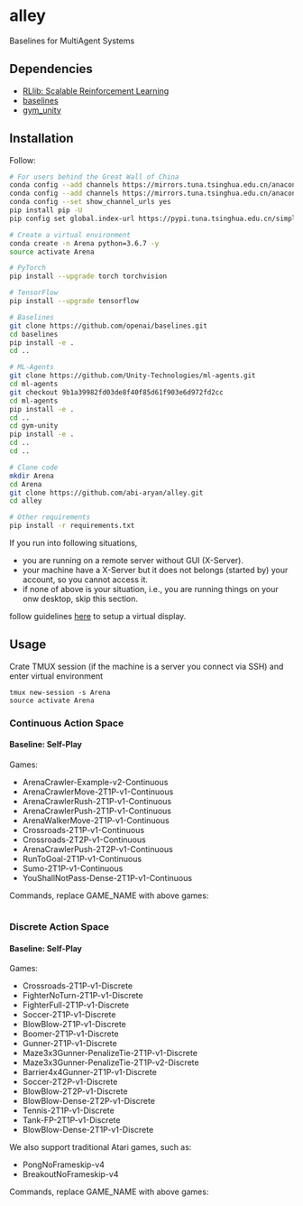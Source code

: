 # alley
Baselines for MultiAgent Systems

## Dependencies

* [RLlib: Scalable Reinforcement Learning](https://ray.readthedocs.io/en/latest/rllib.html)
* [baselines](https://github.com/openai/baselines)
* [gym_unity](https://github.com/Unity-Technologies/ml-agents/tree/master/gym-unity)

## Installation

Follow:

```bash
# For users behind the Great Wall of China
conda config --add channels https://mirrors.tuna.tsinghua.edu.cn/anaconda/pkgs/free/
conda config --add channels https://mirrors.tuna.tsinghua.edu.cn/anaconda/pkgs/main/
conda config --set show_channel_urls yes
pip install pip -U
pip config set global.index-url https://pypi.tuna.tsinghua.edu.cn/simple

# Create a virtual environment
conda create -n Arena python=3.6.7 -y
source activate Arena

# PyTorch
pip install --upgrade torch torchvision

# TensorFlow
pip install --upgrade tensorflow

# Baselines
git clone https://github.com/openai/baselines.git
cd baselines
pip install -e .
cd ..

# ML-Agents
git clone https://github.com/Unity-Technologies/ml-agents.git
cd ml-agents
git checkout 9b1a39982fd03de8f40f85d61f903e6d972fd2cc
cd ml-agents
pip install -e .
cd ..
cd gym-unity
pip install -e .
cd ..
cd ..

# Clone code
mkdir Arena
cd Arena
git clone https://github.com/abi-aryan/alley.git
cd alley

# Other requirements
pip install -r requirements.txt
```

If you run into following situations,

* you are running on a remote server without GUI (X-Server).
* your machine have a X-Server but it does not belongs (started by) your account, so you cannot access it.
* if none of above is your situation, i.e., you are running things on your onw desktop, skip this section.

follow guidelines [here](https://github.com/Unity-Technologies/ml-agents/blob/master/docs/Training-on-Amazon-Web-Service.md) to setup a virtual display.

## Usage

Crate TMUX session (if the machine is a server you connect via SSH) and enter virtual environment
```
tmux new-session -s Arena
source activate Arena
```

### Continuous Action Space

#### Baseline: Self-Play

Games:
* ArenaCrawler-Example-v2-Continuous
* ArenaCrawlerMove-2T1P-v1-Continuous
* ArenaCrawlerRush-2T1P-v1-Continuous
* ArenaCrawlerPush-2T1P-v1-Continuous
* ArenaWalkerMove-2T1P-v1-Continuous
* Crossroads-2T1P-v1-Continuous
* Crossroads-2T2P-v1-Continuous
* ArenaCrawlerPush-2T2P-v1-Continuous
* RunToGoal-2T1P-v1-Continuous
* Sumo-2T1P-v1-Continuous
* YouShallNotPass-Dense-2T1P-v1-Continuous

Commands, replace GAME_NAME with above games:
```
```

### Discrete Action Space

#### Baseline: Self-Play

Games:
* Crossroads-2T1P-v1-Discrete
* FighterNoTurn-2T1P-v1-Discrete
* FighterFull-2T1P-v1-Discrete
* Soccer-2T1P-v1-Discrete
* BlowBlow-2T1P-v1-Discrete
* Boomer-2T1P-v1-Discrete
* Gunner-2T1P-v1-Discrete
* Maze3x3Gunner-PenalizeTie-2T1P-v1-Discrete
* Maze3x3Gunner-PenalizeTie-2T1P-v2-Discrete
* Barrier4x4Gunner-2T1P-v1-Discrete
* Soccer-2T2P-v1-Discrete
* BlowBlow-2T2P-v1-Discrete
* BlowBlow-Dense-2T2P-v1-Discrete
* Tennis-2T1P-v1-Discrete
* Tank-FP-2T1P-v1-Discrete
* BlowBlow-Dense-2T1P-v1-Discrete

We also support traditional Atari games, such as:
* PongNoFrameskip-v4
* BreakoutNoFrameskip-v4

Commands, replace GAME_NAME with above games:

```
```

